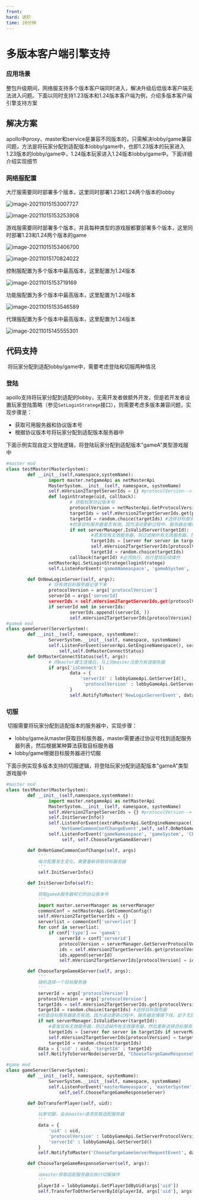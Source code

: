 ```yaml
---
front:
hard: 进阶
time: 20分钟
---
```


# 多版本客户端引擎支持

### 应用场景

​		整包升级期间，网络服支持多个版本客户端同时进入，解决升级后低版本客户端无法进入问题。下面以同时支持1.23版本和1.24版本客户端为例，介绍多版本客户端引擎支持方案

## 解决方案

​		apollo中proxy、master和service是兼容不同版本的，只需解决lobby/game兼容问题，方法是将玩家分配到适配版本lobby/game中，也即1.23版本的玩家进入1.23版本的lobby/game中，1.24版本玩家进入1.24版本lobby/game中。下面详细介绍实现细节

### 网络服配置

​		大厅服需要同时部署多个版本，这里同时部署1.23和1.24两个版本的lobby

![image-20211015153007727](./images/image-20211015153007727.png)

![image-20211015153253908](./images/image-20211015153253908.png)

​	游戏服需要同时部署多个版本，并且每种类型的游戏服都要部署多个版本，这里同时部署1.23和1.24两个版本的game

![image-20211015153406700](./images/image-20211015153406700.png)

![image-20211015170824022](./images/image-20211015170824022.png)



控制服配置为多个版本中最高版本，这里配置为1.24版本

![image-20211015153719169](./images/image-20211015153719169.png)

功能服配置为多个版本中最高版本，这里配置为1.24版本

![image-20211015153546589](./images/image-20211015153546589.png)

代理服配置为多个版本中最高版本，这里配置为1.24版本

![image-20211015145555301](./images/image-20211015145555301.png)



## 代码支持

​		将玩家分配到适配lobby/game中，需要考虑登陆和切服两种情况

### 登陆

​		apollo支持将玩家分配到适配的lobby，无需开发者做额外开发，但是若开发者设置玩家登陆策略（参见`SetLoginStratege`接口），则需要考虑多版本兼容问题，实现步骤是：

- 获取可用服务器和协议版本号
- 根据协议版本号将玩家分配到适配版本服务器中

下面示例实现自定义登陆逻辑，将登陆玩家分配到适配版本"gameA"类型游戏服中

```python
#master mod
class testMaster(MasterSystem):
        def __init__(self,namespace,systemName):
				import master.netgameApi as netMasterApi
                MasterSystem.__init__(self, namespace, systemName)
                self.mVersion2TargetServerIds = {} #protocolVersion--> serverIds
                def loginStratege(uid, callback):
                    	# 获取玩家协议版本号
						protocolVersion = netMasterApi.GetProtocolVersionByUID(uid)
						targetIds = self.mVersion2TargetServerIds.get(protocolVersion, [])
                        targetId = random.choice(targetIds) #选择目标服务器
                        #检查目标服务器是否有效。因为滚动更新过程中，服务器会慢慢下线，处于无效状态
                        if not serverManager.IsValidServer(targetId):
                                #若发现有无效服务器，则过滤掉所有无效服务器，然后重新选择目标服务器
                                targetIds = [server for server in targetIds if serverManager.IsValidServer(server)]
								self.mVersion2TargetServerIds[protocolVersion] = targetIds
                                targetId = random.choice(targetIds)
                        callback(targetId) #必须执行，执行登陆后续操作
                netMasterApi.SetLoginStratege(loginStratege)
                self.ListenForEvent('gameANameaspace', 'gameASystem', 'NewLoginServerEvent', self, self.OnNewLoginServer)

        def OnNewLoginServer(self, args):
                # 将有效目标服务器记录下来
				protocolVersion = args['protocolVersion']
				serverId = args['serverId]
				serverIds = self.mVersion2TargetServerIds.get(protocolVersion, [])
                if serverId not in serverIds:
                        serverIds.append((serverId, ))
						self.mVersion2TargetServerIds[protocolVersion] = serverIds
#gameA mod
class gameServer(ServerSystem):
        def __init__(self, namespace, systemName):
                ServerSystem.__init__(self, namespace, systemName)
                self.ListenForEvent(serverApi.GetEngineNamespace(), serverApi.GetEngineSystemName(), 'MasterConnectStatusEvent',
                	self,self.OnMasterConnectStatus)
        def OnMasterConnectStatus(self, args):
                # 同master建立连接后，马上向master注册为有效服务器
                if args['isConnect']:
                        data = {
                            'serverId' : lobbyGameApi.GetServerId(),
                             'protocolVersion' : lobbyGameApi.GetServerProtocolVersion()#获取服务器协议版本号
                        }
                        self.NotifyToMaster('NewLoginServerEvent', data)
```



### 切服

​		切服需要将玩家分配到适配版本的服务器中，实现步骤：

- lobby/game从master获取目标服务器，master需要通过协议号找到适配服务器列表，然后根据某种算法获取目标服务器
- lobby/game根据目标服务器进行切服

下面示例实现多版本支持的切服逻辑，将登陆玩家分配到适配版本"gameA"类型游戏服中

```python
#master mod
class testMaster(MasterSystem):
        def __init__(self,namespace,systemName):
				import master.netgameApi as netMasterApi
                MasterSystem.__init__(self, namespace, systemName)
                self.mVersion2TargetServerIds = {} #protocolVersion--> serverIds
				self.InitServerInfo()
				self.ListenForEvent(extraMasterApi.GetEngineNamespace(), extraMasterApi.GetEngineSystemName(),
                	'NetGameCommonConfChangeEvent',self, self.OnNetGameCommonConfChange)
                self.ListenForEvent('gameNameaspace', 'gameSystem', 'ChooseTargeGameServerRequestEvent',
                     self, self.ChooseTargeGameAServer)

		def OnNetGameCommonConfChange(self, args)
            '''
            每次配置发生变化，需要重新获取目标服务器
            '''
			self.InitServerInfo()

		def InitServerInfo(self):
			'''
			获取gameA服务器和它的协议版本号
			'''
			import master.serverManager as serverManager
			commonConf = netMasterApi.GetCommonConfig()
			self.mVersion2TargetServerIds = {}
			serverlist = commonConf['serverlist']
			for conf in serverlist:
				if conf['type'] == 'gameA':
					serverId = conf['serverid']
					protocolVersion = serverManager.GetServerProtocolVersion(serverId)
					ids = self.mVersion2TargetServerIds.get(protocolVersion, [])
					ids.append(serverId)
					self.mVersion2TargetServerIds[protocolVersion] = ids

        def ChooseTargeGameAServer(self, args):
            '''
            随机选择一个目标服务器
            '''
			serverId = args['protocolVersion']
			protocolVersion = args['protocolVersion']
			targetIds = self.mVersion2TargetServerIds.get(protocolVersion, [])
            targetId = random.choice(targetIds) #选择目标服务器
            #检查目标服务器是否有效。因为滚动更新过程中，服务器会慢慢下线，处于无效状态
            if not serverManager.IsValidServer(targetId):
                #若发现有无效服务器，则过滤掉所有无效服务器，然后重新选择目标服务器
                targetIds = [server for server in targetIds if serverManager.IsValidServer(server)]
				self.mVersion2TargetServerIds[protocolVersion] = targetIds
                targetId = random.choice(targetIds)
			data = {'uid' : uid, 'targetId' : targetId}
			self.NotifyToServerNode(serverId, "ChooseTargeGameResponseServerEvent", data)

#game mod
class gameServer(ServerSystem):
        def __init__(self, namespace, systemName):
                ServerSystem.__init__(self, namespace, systemName)
                self.ListenForEvent('masterNameaspace', 'masterSystem', 'ChooseTargeGameResponseServerEvent',
                	self,self.ChooseTargeGameResponseServer)

        def DoTransferPlayer(self, uid):
            '''
            玩家切服，会从master请求获取适配服务器
            '''
			data = {
				'uid' : uid,
				'protocolVersion' : lobbyGameApi.GetServerProtocolVersion(),
				'serverId' : lobbyGameApi.GetServerId()
			}
            self.NotifyToMaster('ChooseTargeGameServerRequestEvent', data)

		def ChooseTargeGameResponseServer(self, args):
            '''
            从master获取适配服务器后执行切服操作
            '''
			playerId = lobbyGameApi.GetPlayerIdByUid(args['uid'])
			self.TransferToOtherServerById(playerId, args['uid'], args['targetId'])
```



